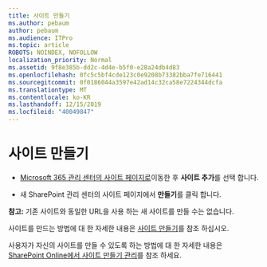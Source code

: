 ```yaml
---
title: 사이트 만들기
ms.author: pebaum
author: pebaum
ms.audience: ITPro
ms.topic: article
ROBOTS: NOINDEX, NOFOLLOW
localization_priority: Normal
ms.assetid: 9f8e385b-dd2c-4d4e-b5f0-e28a24db4d83
ms.openlocfilehash: 0fc5c5bf4cde123c0e9208b73382bba7fe716441
ms.sourcegitcommit: 0f0186044a3597e42ad14c32ca58e7224344dcfa
ms.translationtype: MT
ms.contentlocale: ko-KR
ms.lasthandoff: 12/15/2019
ms.locfileid: "40049847"
---
```

# <a name="create-a-site"></a>사이트 만들기

- [Microsoft 365 관리 센터의 사이트 페이지로](https://portal.office.com/adminportal/home#/SitesList)이동한 후 **사이트 추가**를 선택 합니다. 
    
- 새 SharePoint 관리 센터의 사이트 페이지에서 **만들기**를 클릭 합니다. 
    
**참고:** 기존 사이트와 동일한 URL을 사용 하는 새 사이트를 만들 수는 없습니다. 
  
사이트를 만드는 방법에 대 한 자세한 내용은 [사이트 만들기](https://go.microsoft.com/fwlink/?linkid=866295)를 참조 하십시오.
  
사용자가 자신의 사이트를 만들 수 있도록 하는 방법에 대 한 자세한 내용은 [SharePoint Online에서 사이트 만들기 관리](https://go.microsoft.com/fwlink/?linkid=866296)를 참조 하세요.
  


